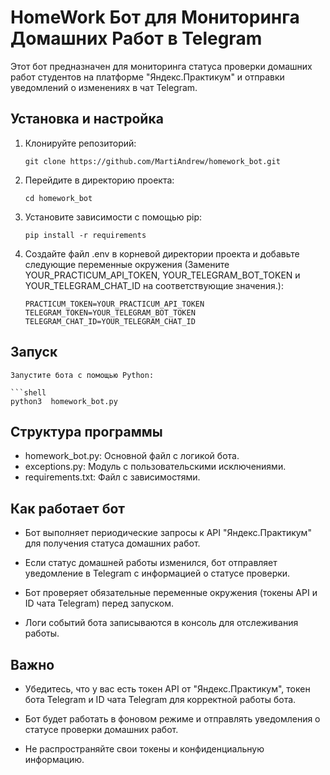 # HomeWork Бот для Мониторинга Домашних Работ в Telegram

Этот бот предназначен для мониторинга статуса проверки домашних работ студентов на платформе "Яндекс.Практикум" и отправки уведомлений о изменениях в чат Telegram.

## Установка и настройка

1. Клонируйте репозиторий:

   ```shell
   git clone https://github.com/MartiAndrew/homework_bot.git

2. Перейдите в директорию проекта:

    ```shell
    cd homework_bot

3. Установите зависимости с помощью pip:

   ```shell
   pip install -r requirements

4. Создайте файл .env в корневой директории проекта и добавьте следующие переменные окружения (Замените YOUR_PRACTICUM_API_TOKEN, YOUR_TELEGRAM_BOT_TOKEN и YOUR_TELEGRAM_CHAT_ID на соответствующие значения.):

   ```shell
   PRACTICUM_TOKEN=YOUR_PRACTICUM_API_TOKEN
   TELEGRAM_TOKEN=YOUR_TELEGRAM_BOT_TOKEN
   TELEGRAM_CHAT_ID=YOUR_TELEGRAM_CHAT_ID

## Запуск

    Запустите бота с помощью Python:

    ```shell
    python3  homework_bot.py

## Структура программы

   * homework_bot.py: Основной файл с логикой бота. 
   * exceptions.py: Модуль с пользовательскими исключениями.
   * requirements.txt: Файл с зависимостями.

## Как работает бот

   * Бот выполняет периодические запросы к API "Яндекс.Практикум" для получения статуса домашних работ.

   * Если статус домашней работы изменился, бот отправляет уведомление в Telegram с информацией о статусе проверки.

   * Бот проверяет обязательные переменные окружения (токены API и ID чата Telegram) перед запуском.

   * Логи событий бота записываются в консоль для отслеживания работы.

## Важно

   * Убедитесь, что у вас есть токен API от "Яндекс.Практикум", токен бота Telegram и ID чата Telegram для корректной работы бота.

   * Бот будет работать в фоновом режиме и отправлять уведомления о статусе проверки домашних работ.

   * Не распространяйте свои токены и конфиденциальную информацию.


